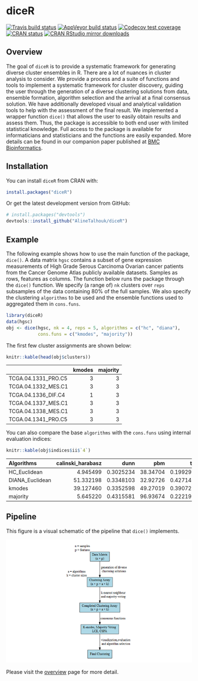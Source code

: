 
<!-- README.md is generated from README.Rmd. Please edit that file -->

# diceR

<!-- badges: start -->

[![Travis build
status](https://travis-ci.org/AlineTalhouk/diceR.svg?branch=master)](https://travis-ci.org/AlineTalhouk/diceR)
[![AppVeyor build
status](https://ci.appveyor.com/api/projects/status/github/AlineTalhouk/diceR?branch=master&svg=true)](https://ci.appveyor.com/project/AlineTalhouk/diceR)
[![Codecov test
coverage](https://codecov.io/gh/AlineTalhouk/diceR/branch/master/graph/badge.svg)](https://codecov.io/gh/AlineTalhouk/diceR?branch=master)
[![CRAN
status](https://www.r-pkg.org/badges/version/diceR)](https://CRAN.R-project.org/package=diceR)
[![CRAN RStudio mirror
downloads](https://cranlogs.r-pkg.org/badges/grand-total/diceR?color=orange)](https://r-pkg.org/pkg/diceR)
<!-- badges: end -->

## Overview

The goal of `diceR` is to provide a systematic framework for generating
diverse cluster ensembles in R. There are a lot of nuances in cluster
analysis to consider. We provide a process and a suite of functions and
tools to implement a systematic framework for cluster discovery, guiding
the user through the generation of a diverse clustering solutions from
data, ensemble formation, algorithm selection and the arrival at a final
consensus solution. We have additionally developed visual and analytical
validation tools to help with the assessment of the final result. We
implemented a wrapper function `dice()` that allows the user to easily
obtain results and assess them. Thus, the package is accessible to both
end user with limited statistical knowledge. Full access to the package
is available for informaticians and statisticians and the functions are
easily expanded. More details can be found in our companion paper
published at [BMC
Bioinformatics](https://doi.org/10.1186/s12859-017-1996-y).

## Installation

You can install `diceR` from CRAN with:

``` r
install.packages("diceR")
```

Or get the latest development version from GitHub:

``` r
# install.packages("devtools")
devtools::install_github("AlineTalhouk/diceR")
```

## Example

The following example shows how to use the main function of the package,
`dice()`. A data matrix `hgsc` contains a subset of gene expression
measurements of High Grade Serous Carcinoma Ovarian cancer patients from
the Cancer Genome Atlas publicly available datasets. Samples as rows,
features as columns. The function below runs the package through the
`dice()` function. We specify (a range of) `nk` clusters over `reps`
subsamples of the data containing 80% of the full samples. We also
specify the clustering `algorithms` to be used and the ensemble
functions used to aggregated them in `cons.funs`.

``` r
library(diceR)
data(hgsc)
obj <- dice(hgsc, nk = 4, reps = 5, algorithms = c("hc", "diana"),
            cons.funs = c("kmodes", "majority"))
```

The first few cluster assignments are shown below:

``` r
knitr::kable(head(obj$clusters))
```

|                      | kmodes | majority |
| :------------------- | -----: | -------: |
| TCGA.04.1331\_PRO.C5 |      3 |        3 |
| TCGA.04.1332\_MES.C1 |      3 |        3 |
| TCGA.04.1336\_DIF.C4 |      1 |        3 |
| TCGA.04.1337\_MES.C1 |      3 |        3 |
| TCGA.04.1338\_MES.C1 |      3 |        3 |
| TCGA.04.1341\_PRO.C5 |      3 |        3 |

You can also compare the base `algorithms` with the `cons.funs` using
internal evaluation indices:

``` r
knitr::kable(obj$indices$ii$`4`)
```

| Algorithms       | calinski\_harabasz |      dunn |      pbm |       tau |     gamma |  c\_index | davies\_bouldin | mcclain\_rao |   sd\_dis | ray\_turi |   g\_plus | silhouette | s\_dbw | Compactness | Connectivity |
| :--------------- | -----------------: | --------: | -------: | --------: | --------: | --------: | --------------: | -----------: | --------: | --------: | --------: | ---------: | -----: | ----------: | -----------: |
| HC\_Euclidean    |           4.945499 | 0.3025234 | 38.34704 | 0.1992999 | 0.5598731 | 0.3122823 |        2.585780 |    0.8237540 | 0.1795670 | 3.0886000 | 0.0278858 |  0.0300838 |    NaN |    24.81662 |     49.69405 |
| DIANA\_Euclidean |          51.332198 | 0.3348103 | 32.92726 | 0.4271483 | 0.6216897 | 0.1639431 |        2.782694 |    0.8077658 | 0.2034291 | 3.1687896 | 0.0892952 |  0.0700862 |    NaN |    22.05147 |    227.34841 |
| kmodes           |          39.127460 | 0.3352598 | 49.27019 | 0.3907289 | 0.5528538 | 0.2020221 |        1.669753 |    0.8254116 | 0.1046540 | 1.1356906 | 0.1116735 |        NaN |    NaN |    22.66419 |    148.61865 |
| majority         |           5.645220 | 0.4315581 | 96.93674 | 0.2221915 | 0.7330421 | 0.2458043 |        1.393811 |    0.7781939 | 0.0948754 | 0.8261741 | 0.0122634 |        NaN |    NaN |    24.70600 |     24.35079 |

## Pipeline

This figure is a visual schematic of the pipeline that `dice()`
implements.

![Ensemble Clustering pipeline.](man/figures/pipeline.png)

Please visit the
[overview](https://alinetalhouk.github.io/diceR/articles/overview.html "diceR overview")
page for more detail.
